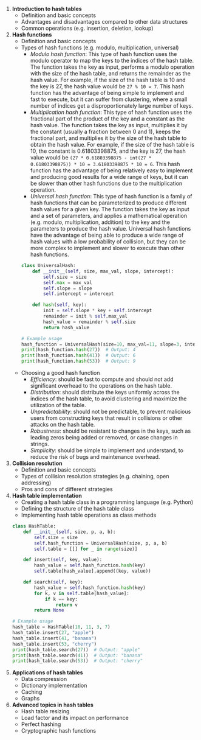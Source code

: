 1. **Introduction to hash tables**
    - Definition and basic concepts
    - Advantages and disadvantages compared to other data structures
    - Common operations (e.g. insertion, deletion, lookup)
2. **Hash functions**
    - Definition and basic concepts
    - Types of hash functions (e.g. modulo, multiplication, universal)
        * _Modulo hash function_: This type of hash function uses the modulo operator to map the keys to the indices of the hash table. The function takes the key as input, performs a modulo operation with the size of the hash table, and returns the remainder as the hash value. For example, if the size of the hash table is 10 and the key is 27, the hash value would be `27 % 10 = 7`. This hash function has the advantage of being simple to implement and fast to execute, but it can suffer from clustering, where a small number of indices get a disproportionately large number of keys.
        * _Multiplication hash function_: This type of hash function uses the fractional part of the product of the key and a constant as the hash value. The function takes the key as input, multiplies it by the constant (usually a fraction between 0 and 1), keeps the fractional part, and multiplies it by the size of the hash table to obtain the hash value. For example, if the size of the hash table is 10, the constant is 0.61803398875, and the key is 27, the hash value would be `(27 * 0.61803398875 - int(27 * 0.61803398875)) * 10 = 3.61803398875 * 10 = 6`. This hash function has the advantage of being relatively easy to implement and producing good results for a wide range of keys, but it can be slower than other hash functions due to the multiplication operation.
        * _Universal hash function_: This type of hash function is a family of hash functions that can be parameterized to produce different hash values for a given key. The function takes the key as input and a set of parameters, and applies a mathematical operation (e.g. modulo, multiplication, addition) to the key and the parameters to produce the hash value. Universal hash functions have the advantage of being able to produce a wide range of hash values with a low probability of collision, but they can be more complex to implement and slower to execute than other hash functions.
        ```python
        class UniversalHash:
            def __init__(self, size, max_val, slope, intercept):
                self.size = size
                self.max = max_val
                self.slope = slope
                self.intercept = intercept

            def hash(self, key):
                init = self.slope * key + self.intercept
                remainder = init % self.max_val
                hash_value = remainder % self.size
                return hash_value

        # Example usage
        hash_function = UniversalHash(size=10, max_val=11, slope=3, intercept=7)
        print(hash_function.hash(27))  # Output: 4
        print(hash_function.hash(41))  # Output: 6
        print(hash_function.hash(53))  # Output: 9
        ```
    - Choosing a good hash function
        * _Efficiency_: should be fast to compute and should not add significant overhead to the operations on the hash table.
        * _Distribution_: should distribute the keys uniformly across the indices of the hash table, to avoid clustering and maximize the utilization of the table.
        * _Unpredictability_: should not be predictable, to prevent malicious users from constructing keys that result in collisions or other attacks on the hash table.
        * _Robustness_: should be resistant to changes in the keys, such as leading zeros being added or removed, or case changes in strings.
        * _Simplicity_: should be simple to implement and understand, to reduce the risk of bugs and maintenance overhead.
3. **Collision resolution**
    - Definition and basic concepts
    - Types of collision resolution strategies (e.g. chaining, open addressing)
    - Pros and cons of different strategies
4. **Hash table implementation**
    - Creating a hash table class in a programming language (e.g. Python)
    - Defining the structure of the hash table class
    - Implementing hash table operations as class methods
    ```python
    class HashTable:
        def __init__(self, size, p, a, b):
            self.size = size
            self.hash_function = UniversalHash(size, p, a, b)
            self.table = [[] for _ in range(size)]

        def insert(self, key, value):
            hash_value = self.hash_function.hash(key)
            self.table[hash_value].append((key, value))

        def search(self, key):
            hash_value = self.hash_function.hash(key)
            for k, v in self.table[hash_value]:
                if k == key:
                    return v
            return None

    # Example usage
    hash_table = HashTable(10, 11, 3, 7)
    hash_table.insert(27, "apple")
    hash_table.insert(41, "banana")
    hash_table.insert(53, "cherry")
    print(hash_table.search(27))  # Output: "apple"
    print(hash_table.search(41))  # Output: "banana"
    print(hash_table.search(53))  # Output: "cherry"
    ```
5. **Applications of hash tables**
    - Data compression
    - Dictionary implementation
    - Caching
    - Graphs
6. **Advanced topics in hash tables**
    - Hash table resizing
    - Load factor and its impact on performance
    - Perfect hashing
    - Cryptographic hash functions